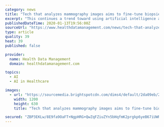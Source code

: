 ```yaml
---
category: news
title: "Tech that analyzes mammography images aims to fine-tune biopsies"
excerpt: "This continues a trend toward using artificial intelligence and standard radiological images to facilitate diagnosis of abnormal tissue that could indicate the presence of cancer. For cancer patients, image analysis provides a non-invasive, low-risk approach to assessing tumor biology prior to therapy and an objective pathway for monitoring ..."
publishedDateTime: 2020-01-13T19:56:00Z
sourceUrl: "https://www.healthdatamanagement.com/news/tech-that-analyzes-mammography-images-aims-to-fine-tune-biopsies"
type: article
quality: 39
heat: 39
published: false

provider:
  name: Health Data Management
  domain: healthdatamanagement.com

topics:
  - AI
  - AI in Healthcare

images:
  - url: "https://sourcemedia.brightspotcdn.com/dims4/default/2da09eb/2147483647/strip/true/crop/6023x3162+0+429/resize/1200x630!/quality/90/?url=https%3A%2F%2Fsourcemedia.brightspotcdn.com%2F08%2F2c%2Fe05a21f94ed19523538eff370277%2F9.%20HDM%201130%20AdobeStock_125112917.jpeg"
    width: 1200
    height: 630
    title: "Tech that analyzes mammography images aims to fine-tune biopsies"

secured: "ZBP3EKLw/8E9fa9OaFT+NgpHRG+QwZqFZiuZYn5bHqfmK2prgkp6yeB67iUWRh7kWg+DK8tuIcRbdswboHtAKHdbW3j3UTXH7LN8+pz640htP0GnMqnZsJ8kv+79i8y8TxMwd5cpqFCeLfOBsdZQM7qwpCvn+LXwqZyURro1L9MZ+1kY7YZ6IEE2yf61rWSNsBmYUj1TLBkE5zAkh765mtI2N5dBlzCb6o0Tc8ILT7odGdO/VzZueay7RS/hlt1MycOGaFhF+zBkZNiOsWZZW3r7iY4Yb/dU+uyBQfzVbIpCszTXQKi+KfTqd24UKzWfKIWMRewau3hCf33XZhSvqhQ0y6jNxsW8BloKIY/UlTF/JvejA+HO2Z0QpVJR5rKdzeEDh+FlF9unlrE3lTC7kwC3cx/P94C49uG9dPUrbgEL3LvFCrwA0YB68lA/bZWpBYys4bPm9xW02AEKJZTxnA==;Y5xH9SHNd+CtWhIJl86M1A=="
---
```


